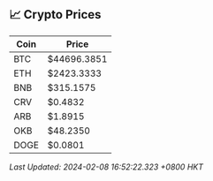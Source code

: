## 📈 Crypto Prices

| Coin | Price |
| ---- | ----- |
| BTC | $44696.3851 |
| ETH | $2423.3333 |
| BNB | $315.1575 |
| CRV | $0.4832 |
| ARB | $1.8915 |
| OKB | $48.2350 |
| DOGE | $0.0801 |

_Last Updated: 2024-02-08 16:52:22.323 +0800 HKT_